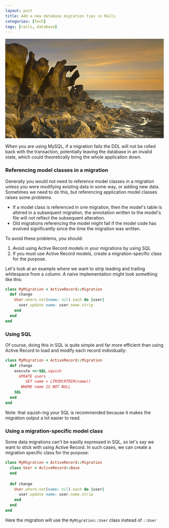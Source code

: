 ```yaml
---
layout: post
title: Add a new database migration tips in Rails
categories: [Tech]
tags: [rails, database]
---
```


![](/images/Bing_714.JPG)

When you are using MySQL, if a migration fails the DDL will not be rolled back with the transaction, potentially leaving the database in an invalid state, which could theoretically bring the whole application down.

### Referencing model classes in a migration
Generally you would not need to reference model classes in a migration unless you were modifying existing data in some way, or adding new data. Sometimes we need to do this, but referencing application model classes raises some problems.

* If a model class is referenced in one migration, then the model's table is altered in a subsequent migration, the annotation written to the model's file will not reflect the subsequent alteration.
* Old migrations referencing the model might fail if the model code has evolved significantly since the time the migration was written.

To avoid these problems, you should:

1. Avoid using Active Record models in your migrations by using SQL
2. If you must use Active Record models, create a migration-specific class for the purpose.

Let's look at an example where we want to strip leading and trailing whitespace from a column. A naive implementation might look something like this:

```ruby
class MyMigration < ActiveRecord::Migration
  def change
    User.where.not(name: nil).each do |user|
      user.update name: user.name.strip
    end
  end
end
```

### Using SQL
Of course, doing this in SQL is quite simple and far more efficient than using Active Record to load and modify each record individually:

```ruby
class MyMigration < ActiveRecord::Migration
  def change
    execute <<-SQL.squish
      UPDATE users
         SET name = LTRIM(RTRIM(name))
       WHERE name IS NOT NULL
    SQL
  end
end
```
Note: that squish-ing your SQL is recommended because it makes the migration output a lot easier to read.

### Using a migration-specific model class
Some data migrations can't be easilly expressed in SQL, so let's say we want to stick with using Active Record. In such cases, we can create a migration specific class for the purpose:

```ruby
class MyMigration < ActiveRecord::Migration
  class User < ActiveRecord::Base
  end

  def change
    User.where.not(name: nil).each do |user|
      user.update name: user.name.strip
    end
  end
end
```
Here the migration will use the `MyMigration::User` class instead of `::User`
